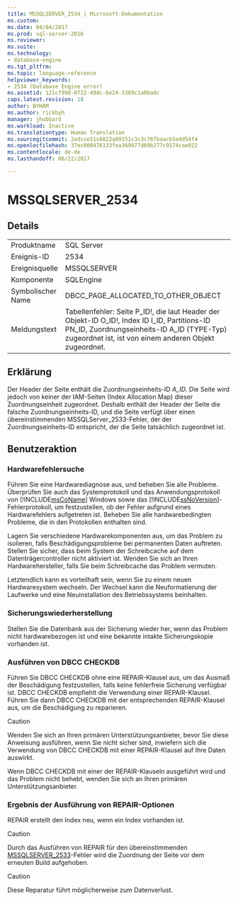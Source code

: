 ```yaml
---
title: MSSQLSERVER_2534 | Microsoft-Dokumentation
ms.custom: 
ms.date: 04/04/2017
ms.prod: sql-server-2016
ms.reviewer: 
ms.suite: 
ms.technology:
- database-engine
ms.tgt_pltfrm: 
ms.topic: language-reference
helpviewer_keywords:
- 2534 (Database Engine error)
ms.assetid: 121cf99d-0722-494c-be24-3369c1a0badc
caps.latest.revision: 18
author: BYHAM
ms.author: rickbyh
manager: jhubbard
ms.workload: Inactive
ms.translationtype: Human Translation
ms.sourcegitcommit: 2edcce51c6822a89151c3c3c76fbaacb5edd54f4
ms.openlocfilehash: 37ec008476133fea369977d69b277c9174cae022
ms.contentlocale: de-de
ms.lasthandoff: 06/22/2017

---
```

# <a name="mssqlserver2534"></a>MSSQLSERVER_2534
  
## <a name="details"></a>Details  
  
|||  
|-|-|  
|Produktname|SQL Server|  
|Ereignis-ID|2534|  
|Ereignisquelle|MSSQLSERVER|  
|Komponente|SQLEngine|  
|Symbolischer Name|DBCC_PAGE_ALLOCATED_TO_OTHER_OBJECT|  
|Meldungstext|Tabellenfehler: Seite P_ID!, die laut Header der Objekt-ID O_ID!, Index ID I_ID, Partitions-ID PN_ID, Zuordnungseinheits-ID A_ID (TYPE-Typ) zugeordnet ist, ist von einem anderen Objekt zugeordnet.|  
  
## <a name="explanation"></a>Erklärung  
Der Header der Seite enthält die Zuordnungseinheits-ID *A_ID*. Die Seite wird jedoch von keiner der IAM-Seiten (Index Allocation Map) dieser Zuordnungseinheit zugeordnet. Deshalb enthält der Header der Seite die falsche Zuordnungseinheits-ID, und die Seite verfügt über einen übereinstimmenden MSSQLServer_2533-Fehler, der der Zuordnungseinheits-ID entspricht, der die Seite tatsächlich zugeordnet ist.  
  
## <a name="user-action"></a>Benutzeraktion  
  
### <a name="look-for-hardware-failure"></a>Hardwarefehlersuche  
Führen Sie eine Hardwarediagnose aus, und beheben Sie alle Probleme. Überprüfen Sie auch das Systemprotokoll und das Anwendungsprotokoll von [!INCLUDE[msCoName](../../includes/msconame-md.md)] Windows sowie das [!INCLUDE[ssNoVersion](../../includes/ssnoversion-md.md)]-Fehlerprotokoll, um festzustellen, ob der Fehler aufgrund eines Hardwarefehlers aufgetreten ist. Beheben Sie alle hardwarebedingten Probleme, die in den Protokollen enthalten sind.  
  
Lagern Sie verschiedene Hardwarekomponenten aus, um das Problem zu isolieren, falls Beschädigungsprobleme bei permanenten Daten auftreten. Stellen Sie sicher, dass beim System der Schreibcache auf dem Datenträgercontroller nicht aktiviert ist. Wenden Sie sich an Ihren Hardwarehersteller, falls Sie beim Schreibcache das Problem vermuten.  
  
Letztendlich kann es vorteilhaft sein, wenn Sie zu einem neuen Hardwaresystem wechseln. Der Wechsel kann die Neuformatierung der Laufwerke und eine Neuinstallation des Betriebssystems beinhalten.  
  
### <a name="restore-from-backup"></a>Sicherungswiederherstellung  
Stellen Sie die Datenbank aus der Sicherung wieder her, wenn das Problem nicht hardwarebezogen ist und eine bekannte intakte Sicherungskopie vorhanden ist.  
  
### <a name="run-dbcc-checkdb"></a>Ausführen von DBCC CHECKDB  
Führen Sie DBCC CHECKDB ohne eine REPAIR-Klausel aus, um das Ausmaß der Beschädigung festzustellen, falls keine fehlerfreie Sicherung verfügbar ist. DBCC CHECKDB empfiehlt die Verwendung einer REPAIR-Klausel. Führen Sie dann DBCC CHECKDB mit der entsprechenden REPAIR-Klausel aus, um die Beschädigung zu reparieren.  
  
> [!CAUTION]  
> Wenden Sie sich an Ihren primären Unterstützungsanbieter, bevor Sie diese Anweisung ausführen, wenn Sie nicht sicher sind, inwiefern sich die Verwendung von DBCC CHECKDB mit einer REPAIR-Klausel auf Ihre Daten auswirkt.  
  
Wenn DBCC CHECKDB mit einer der REPAIR-Klauseln ausgeführt wird und das Problem nicht behebt, wenden Sie sich an Ihren primären Unterstützungsanbieter.  
  
### <a name="results-of-running-repair-options"></a>Ergebnis der Ausführung von REPAIR-Optionen  
REPAIR erstellt den Index neu, wenn ein Index vorhanden ist.  
  
> [!CAUTION]  
> Durch das Ausführen von REPAIR für den übereinstimmenden [MSSQLSERVER_2533](~/relational-databases/errors-events/mssqlserver-2533-database-engine-error.md)-Fehler wird die Zuordnung der Seite vor dem erneuten Build aufgehoben.  
  
> [!CAUTION]  
> Diese Reparatur führt möglicherweise zum Datenverlust.  
  

